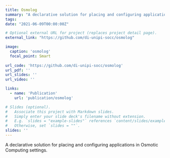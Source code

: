 ```yaml
---
title: Osmolog
summary: "A declarative solution for placing and configuring applications in Osmotic Computing settings."
tags:
date: "2021-06-09T00:00:00Z"

# Optional external URL for project (replaces project detail page).
external_link: "https://github.com/di-unipi-socc/osmolog"

image:
  caption: 'osmolog'
  focal_point: Smart
  
url_code: 'https://github.com/di-unipi-socc/osmolog'
url_pdf: ''
url_slides: ''
url_video: ''

links:
  - name: 'Publication'
    url: 'publication/osmolog'

# Slides (optional).
#   Associate this project with Markdown slides.
#   Simply enter your slide deck's filename without extension.
#   E.g. `slides = "example-slides"` references `content/slides/example-slides.md`.
#   Otherwise, set `slides = ""`.
slides: ''
---
```

<!-- Here you can insert a description -->
A declarative solution for placing and configuring applications in Osmotic Computing settings.